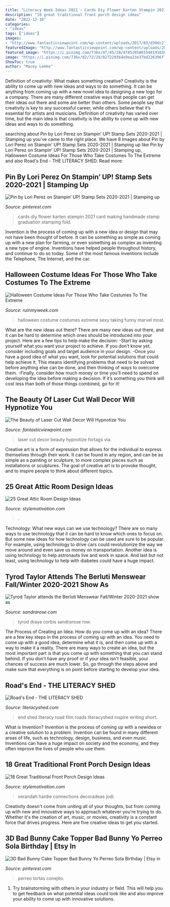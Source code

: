 ```yaml
---
title: "Literacy Week Ideas 2021 ~ Cards Diy Flower Karten Stampin 2021 Card Making Handmade Stamp Graduation Stamping Fold"
description: "18 great traditional front porch design ideas"
date: "2022-12-16"
categories:
- "ideas"
tags: ["ideas"]
images:
- "http://www.fantasticviewpoint.com/wp-content/uploads/2017/03/d39dc212443e2e2fabdcce14361b8878-634x951.jpg"
featuredImage: "http://www.fantasticviewpoint.com/wp-content/uploads/2017/03/d39dc212443e2e2fabdcce14361b8878-634x951.jpg"
featured_image: "https://i.pinimg.com/736x/4f/45/20/4f4520586554819165b040c98dd4dddb.jpg"
image: "https://i.pinimg.com/736x/82/72/29/8272293b4e9ea23e37bd226396f70ed2.jpg"
ShowToc: true
author: "Macey Lemke"
---
```



Definition of creativity: What makes something creative?
Creativity is the ability to come up with new ideas and ways to do something. It can be anything from coming up with a new novel idea to designing a new logo for a company. There are many different creative ways that people can get their ideas out there and some are better than others. Some people say that creativity is key to any successful career, while others believe that it’s essential for artists and musicians. Definition of creativity has varied over time, but the main idea is that creativity is the ability to come up with new ideas and ways to do something.

	

		
searching about Pin by Lori Perez on Stampin’ UP! Stamp Sets 2020-2021 | Stamping up you've came to the right place. We have 8 Images about Pin by Lori Perez on Stampin’ UP! Stamp Sets 2020-2021 | Stamping up like Pin by Lori Perez on Stampin’ UP! Stamp Sets 2020-2021 | Stamping up, Halloween Costume Ideas For Those Who Take Costumes To The Extreme and also Road&#039;s End - THE LITERACY SHED. Read more:
		
    
## Pin By Lori Perez On Stampin’ UP! Stamp Sets 2020-2021 | Stamping Up

<img loading=lazy src="https://i.pinimg.com/736x/82/72/29/8272293b4e9ea23e37bd226396f70ed2.jpg" onerror="this.onerror=null;this.src='https://tse3.mm.bing.net/th?id=OIP.Wk_M8pnRRc__PkVHLMvOjAHaJ3&amp;pid=15.1';" alt="Pin by Lori Perez on Stampin’ UP! Stamp Sets 2020-2021 | Stamping up">

_Source: pinterest.com_

>cards diy flower karten stampin 2021 card making handmade stamp graduation stamping fold. 

	

Invention is the process of coming up with a new idea or design that may not have been thought of before. It can be something as simple as coming up with a new plan for farming, or even something as complex as inventing a new type of engine. Inventions have helped people throughout history, and continue to do so today. Some of the most famous inventions include the Telephone, The Internet, and the car.

    
## Halloween Costume Ideas For Those Who Take Costumes To The Extreme

<img loading=lazy src="https://ruinmyweek.com/wp-content/uploads/2019/09/tk-halloween-costume-ideas-for-people-who-like-taking-their-costumes-to-the-extreme-21.jpg" onerror="this.onerror=null;this.src='https://tse4.mm.bing.net/th?id=OIP.tWa7Xx9GKxXy-Kq5Z4VnYAHaJ4&amp;pid=15.1';" alt="Halloween Costume Ideas For Those Who Take Costumes To The Extreme">

_Source: ruinmyweek.com_

>halloween costume costumes extreme sexy taking funny marvel most. 

	

What are the new ideas out there?
There are many new ideas out there, and it can be hard to determine which ones should be introduced into your project. Here are a few tips to help make the decision: 
-Start by asking yourself what you want your project to achieve. If you don’t know yet, consider including goals and target audience in your design.
-Once you have a good idea of what you want, look for potential solutions that could help achieve it. This means identifying problems that need to be solved before anything else can be done, and then thinking of ways to overcome them.
-Finally, consider how much money or time you’ll need to spend on developing the idea before making a decision. If it’s something you think will cost less than both of those things combined, go for it!

    
## The Beauty Of Laser Cut Wall Decor Will Hypnotize You

<img loading=lazy src="http://www.fantasticviewpoint.com/wp-content/uploads/2017/03/d39dc212443e2e2fabdcce14361b8878-634x951.jpg" onerror="this.onerror=null;this.src='https://tse1.mm.bing.net/th?id=OIP._GJKQ9mQP10xWvlT1B-d4wHaLH&amp;pid=15.1';" alt="The Beauty of Laser Cut Wall Decor Will Hypnotize You">

_Source: fantasticviewpoint.com_

>laser cut decor beauty hypnotize fortags via. 

	

Creative art is a form of expression that allows for the individual to express themselves through their work. It can be found in any region, and can be as simple as a painting or sculpture, to more complex pieces such as installations or sculptures. The goal of creative art is to provoke thought, and to inspire people to think about different topics.

    
## 25 Great Attic Room Design Ideas

<img loading=lazy src="https://www.stylemotivation.com/wp-content/uploads/2013/09/attic-ideas-7.jpg" onerror="this.onerror=null;this.src='https://tse2.mm.bing.net/th?id=OIP.q56FTuPNH7nIMKejqPuZewHaHa&amp;pid=15.1';" alt="25 Great Attic Room Design Ideas">

_Source: stylemotivation.com_

>. 

	

Technology: What new ways can we use technology?
There are so many ways to use technology that it can be hard to know which ones to focus on. But some new ideas for how technology can be used are sure to be popular. For example, using technology to drive cars could revolutionize the way we move around and even save us money on transportation. Another idea is using technology to help astronauts live and work in space. And last but not least, using technology to help with diabetes could have a huge impact.

    
## Tyrod Taylor Attends The Berluti Menswear Fall/Winter 2020-2021 Show As

<img loading=lazy src="http://sandrarose.com/wp-content/uploads/2020/10/Tyrod-Taylor-GettyImages-1200128688.jpg" onerror="this.onerror=null;this.src='https://tse3.mm.bing.net/th?id=OIP.2fvC2jCS_qWI7yowdmT2qQHaLH&amp;pid=15.1';" alt="Tyrod Taylor attends the Berluti Menswear Fall/Winter 2020-2021 show as">

_Source: sandrarose.com_

>tyrod draya corbis sandrarose row. 

	

The Process of Creating an Idea: How do you come up with an idea?
There are a few key steps in the process of coming up with an idea. You need to come up with a good idea, determine what it is, and then come up with a way to make it a reality. There are many ways to create an idea, but the most important part is that you come up with something that you can stand behind. If you don't have any proof or if your idea isn't feasible, your chances of success are much lower. So, go through the steps above and make sure that everything is on point before starting to develop your idea.

    
## Road&#039;s End - THE LITERACY SHED

<img loading=lazy src="https://www.literacyshed.com/uploads/1/2/5/7/12572836/8733327-orig.jpg" onerror="this.onerror=null;this.src='https://tse3.mm.bing.net/th?id=OIP.qcZBrha_G5dC8omZ65fZAwAAAA&amp;pid=15.1';" alt="Road&#039;s End - THE LITERACY SHED">

_Source: literacyshed.com_

>end shed literacy road film roads literacyshed inspire writing short. 

	

What is Invention?
Invention is the process of coming up with a newidea or a creative solution to a problem. Invention can be found in many different areas of life, such as technology, design, business, and even music. Inventions can have a huge impact on society and the economy, and they often improve the lives of people who use them.

    
## 18 Great Traditional Front Porch Design Ideas

<img loading=lazy src="https://www.stylemotivation.com/wp-content/uploads/2013/11/19-Great-Traditional-Front-Porch-Design-Ideas-15.jpg" onerror="this.onerror=null;this.src='https://tse2.mm.bing.net/th?id=OIP.triQd40ZKwV1u8235fqkjgAAAA&amp;pid=15.1';" alt="18 Great Traditional Front Porch Design Ideas">

_Source: stylemotivation.com_

>verandah hardie connections decoradeas jodi. 

	

Creativity doesn't come from uniting all of your thoughts, but from coming up with new and innovative ways to approach whatever you're trying to do. Whether it's the creation of art, music, or movies, creativity is a constant force that drives progress. Here are five creative ideas to get you started.

    
## 3D Bad Bunny Cake Topper Bad Bunny Yo Perreo Sola Birthday | Etsy In

<img loading=lazy src="https://i.pinimg.com/736x/4f/45/20/4f4520586554819165b040c98dd4dddb.jpg" onerror="this.onerror=null;this.src='https://tse4.mm.bing.net/th?id=OIP.rBKuZehZ0ClQRwRpHSXvpgHaJ3&amp;pid=15.1';" alt="3D Bad Bunny Cake Topper Bad Bunny Yo Perreo Sola Birthday | Etsy in">

_Source: pinterest.com_

>perreo tortas conejito. 

	

1. Try brainstorming with others in your industry or field. This will help you to get feedback on what potential ideas could look like and also improve your ability to come up with innovative solutions.

